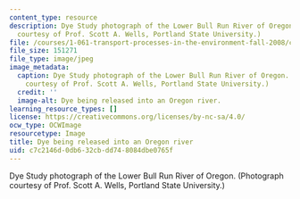 ```yaml
---
content_type: resource
description: Dye Study photograph of the Lower Bull Run River of Oregon. (Photograph
  courtesy of Prof. Scott A. Wells, Portland State University.)
file: /courses/1-061-transport-processes-in-the-environment-fall-2008/c7c2146d0db632cbdd748084dbe0765f_1-061f08.jpg
file_size: 151271
file_type: image/jpeg
image_metadata:
  caption: Dye Study photograph of the Lower Bull Run River of Oregon. (Photograph
    courtesy of Prof. Scott A. Wells, Portland State University.)
  credit: ''
  image-alt: Dye being released into an Oregon river.
learning_resource_types: []
license: https://creativecommons.org/licenses/by-nc-sa/4.0/
ocw_type: OCWImage
resourcetype: Image
title: Dye being released into an Oregon river
uid: c7c2146d-0db6-32cb-dd74-8084dbe0765f
---
```

Dye Study photograph of the Lower Bull Run River of Oregon. (Photograph courtesy of Prof. Scott A. Wells, Portland State University.)